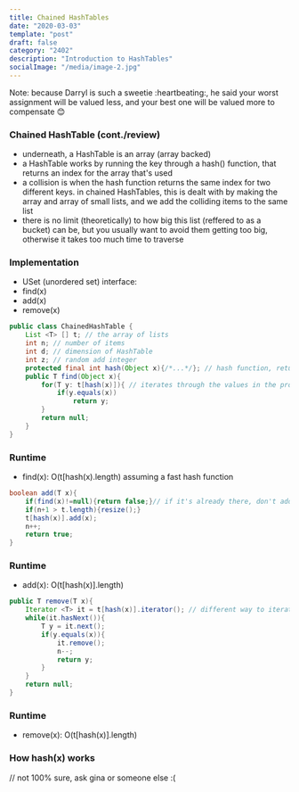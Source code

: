 ```yaml
---
title: Chained HashTables
date: "2020-03-03"
template: "post"
draft: false 
category: "2402"
description: "Introduction to HashTables"
socialImage: "/media/image-2.jpg"
---
```


Note: because Darryl is such a sweetie :heartbeating:, he said your worst assignment will be valued less, and your best one will be valued more to compensate :blush:

### Chained HashTable (cont./review)
 - underneath, a HashTable is an array (array backed)
 - a HashTable works by running the key through a hash() function, that returns an index for the array that's used
 - a collision is when the hash function returns the same index for two different keys. in chained HashTables, this is dealt with by making the array and array of small lists, and we add the colliding items to the same list
 - there is no limit (theoretically) to how big this list (reffered to as a bucket) can be, but you usually want to avoid them getting too big, otherwise it takes too much time to traverse

### Implementation
 - USet (unordered set) interface:
  - find(x)
  - add(x)
  - remove(x)

```java
public class ChainedHashTable {
	List <T> [] t; // the array of lists
	int n; // number of items
	int d; // dimension of HashTable
	int z; // random add integer
	protected final int hash(Object x){/*...*/}; // hash function, returns in the range of (0, t.length-1)
	public T find(Object x){
		for(T y: t[hash(x)]){ // iterates through the values in the proper bucket
			if(y.equals(x))
				return y;
		}
		return null;
	}
}
```

### Runtime
 - find(x): O(t[hash(x).length) assuming a fast hash function

```java
boolean add(T x){
	if(find(x)!=null){return false;}// if it's already there, don't add it
	if(n+1 > t.length){resize();}
	t[hash(x)].add(x);
	n++;
	return true;
}
```

### Runtime
 - add(x): O(t[hash(x)].length)

```java
public T remove(T x){
	Iterator <T> it = t[hash(x)].iterator(); // different way to iterate over the items
	while(it.hasNext()){
		T y = it.next();
		if(y.equals(x)){
			it.remove();
			n--;
			return y;
		}
	}
	return null;
}
```

### Runtime
 - remove(x): O(t[hash(x)].length)

### How hash(x) works
// not 100% sure, ask gina or someone else :(
